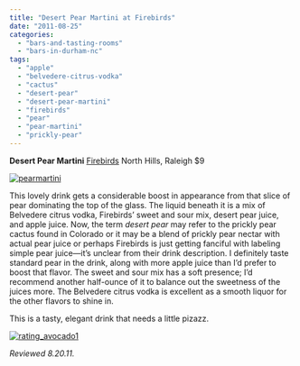 ```yaml
---
title: "Desert Pear Martini at Firebirds"
date: "2011-08-25"
categories: 
  - "bars-and-tasting-rooms"
  - "bars-in-durham-nc"
tags: 
  - "apple"
  - "belvedere-citrus-vodka"
  - "cactus"
  - "desert-pear"
  - "desert-pear-martini"
  - "firebirds"
  - "pear"
  - "pear-martini"
  - "prickly-pear"
---
```


**Desert Pear Martini** [Firebirds](http://www.firebirdsrestaurants.com/index.html) North Hills, Raleigh $9

[![](http://s3.amazonaws.com/thegourmez-wpmedia/2011/08/pearmartini.jpg "pearmartini")](http://s3.amazonaws.com/thegourmez-wpmedia/2011/08/pearmartini.jpg)

This lovely drink gets a considerable boost in appearance from that slice of pear dominating the top of the glass. The liquid beneath it is a mix of Belvedere citrus vodka, Firebirds’ sweet and sour mix, desert pear juice, and apple juice. Now, the term _desert pear_ may refer to the prickly pear cactus found in Colorado or it may be a blend of prickly pear nectar with actual pear juice or perhaps Firebirds is just getting fanciful with labeling simple pear juice—it’s unclear from their drink description. I definitely taste standard pear in the drink, along with more apple juice than I’d prefer to boost that flavor. The sweet and sour mix has a soft presence; I’d recommend another half-ounce of it to balance out the sweetness of the juices more. The Belvedere citrus vodka is excellent as a smooth liquor for the other flavors to shine in.

This is a tasty, elegant drink that needs a little pizazz.

[![](http://s3.amazonaws.com/thegourmez-wpmedia/2009/02/rating_avocado1.gif "rating_avocado1")](http://s3.amazonaws.com/thegourmez-wpmedia/2009/02/rating_avocado1.gif)

_Reviewed 8.20.11._
